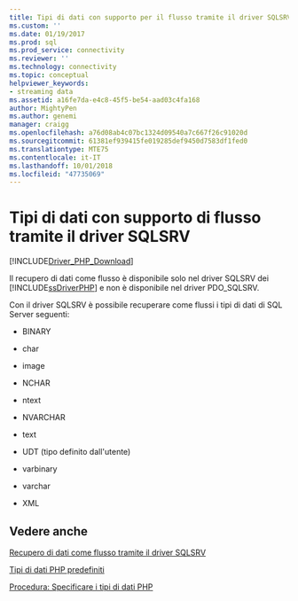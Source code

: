 ```yaml
---
title: Tipi di dati con supporto per il flusso tramite il driver SQLSRV | Microsoft Docs
ms.custom: ''
ms.date: 01/19/2017
ms.prod: sql
ms.prod_service: connectivity
ms.reviewer: ''
ms.technology: connectivity
ms.topic: conceptual
helpviewer_keywords:
- streaming data
ms.assetid: a16fe7da-e4c8-45f5-be54-aad03c4fa168
author: MightyPen
ms.author: genemi
manager: craigg
ms.openlocfilehash: a76d08ab4c07bc1324d09540a7c667f26c91020d
ms.sourcegitcommit: 61381ef939415fe019285def9450d7583df1fed0
ms.translationtype: MTE75
ms.contentlocale: it-IT
ms.lasthandoff: 10/01/2018
ms.locfileid: "47735069"
---
```

# <a name="data-types-with-stream-support-using-the-sqlsrv-driver"></a>Tipi di dati con supporto di flusso tramite il driver SQLSRV
[!INCLUDE[Driver_PHP_Download](../../includes/driver_php_download.md)]

Il recupero di dati come flusso è disponibile solo nel driver SQLSRV dei [!INCLUDE[ssDriverPHP](../../includes/ssdriverphp_md.md)] e non è disponibile nel driver PDO_SQLSRV.  
  
Con il driver SQLSRV è possibile recuperare come flussi i tipi di dati di SQL Server seguenti:  
  
-   BINARY  
  
-   char  
  
-   image  
  
-   NCHAR  
  
-   ntext  
  
-   NVARCHAR  
  
-   text  
  
-   UDT (tipo definito dall'utente)  
  
-   varbinary  
  
-   varchar  
  
-   XML  
  
## <a name="see-also"></a>Vedere anche  
[Recupero di dati come flusso tramite il driver SQLSRV](../../connect/php/retrieving-data-as-a-stream-using-the-sqlsrv-driver.md)

[Tipi di dati PHP predefiniti](../../connect/php/default-php-data-types.md)

[Procedura: Specificare i tipi di dati PHP](../../connect/php/how-to-specify-php-data-types.md)  
  

